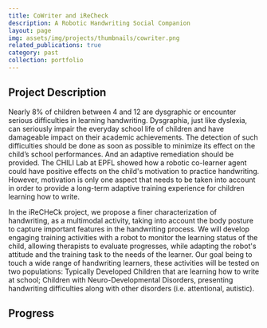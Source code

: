 ```yaml
---
title: CoWriter and iReCheck
description: A Robotic Handwriting Social Companion
layout: page
img: assets/img/projects/thumbnails/cowriter.png
related_publications: true
category: past
collection: portfolio
---
```


## Project Description
Nearly 8% of children between 4 and 12 are dysgraphic or encounter serious difficulties in learning handwriting. Dysgraphia, just like dyslexia, can seriously impair the everyday school life of children and have damageable impact on their academic achievements. The detection of such difficulties should be done as soon as possible to minimize its effect on the child’s school performances. And an adaptive remediation should be provided. The CHILI Lab at EPFL showed how a robotic co-learner agent could have positive effects on the child's motivation to practice handwriting. However, motivation is only one aspect that needs to be taken into account in order to provide a long-term adaptive training experience for children learning how to write.

In the iReCHeCk project, we propose a finer characterization of handwriting, as a multimodal activity, taking into account the body posture to capture important features in the handwriting process. We will develop engaging training activities with a robot to monitor the learning status of the child, allowing therapists to evaluate progresses, while adapting the robot's attitude and the training task to the needs of the learner. Our goal being to touch a wide range of handwriting learners, these activities will be tested on two populations: Typically Developed Children that are learning how to write at school; Children with Neuro-Developmental Disorders, presenting handwriting difficulties along with other disorders (i.e. attentional, autistic).

## Progress
